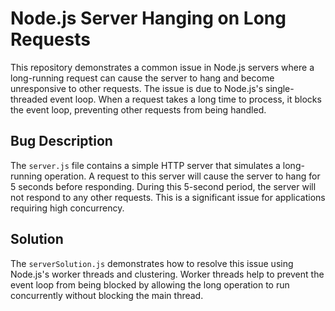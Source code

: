 # Node.js Server Hanging on Long Requests

This repository demonstrates a common issue in Node.js servers where a long-running request can cause the server to hang and become unresponsive to other requests.  The issue is due to Node.js's single-threaded event loop.  When a request takes a long time to process, it blocks the event loop, preventing other requests from being handled. 

## Bug Description

The `server.js` file contains a simple HTTP server that simulates a long-running operation.  A request to this server will cause the server to hang for 5 seconds before responding. During this 5-second period, the server will not respond to any other requests. This is a significant issue for applications requiring high concurrency.

## Solution

The `serverSolution.js` demonstrates how to resolve this issue using Node.js's worker threads and clustering. Worker threads help to prevent the event loop from being blocked by allowing the long operation to run concurrently without blocking the main thread.